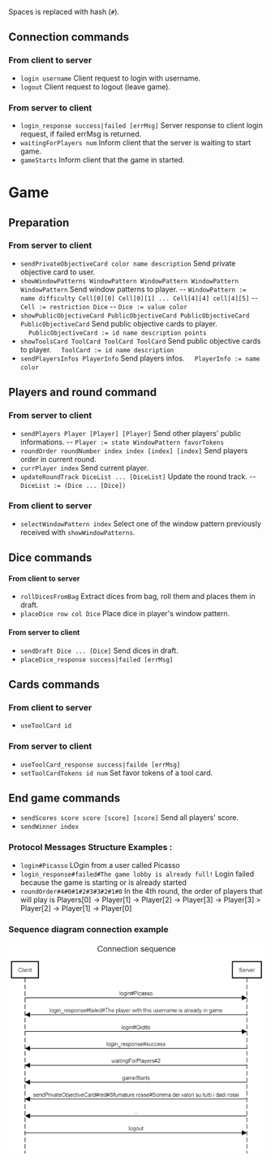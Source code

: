 Spaces is replaced with hash (`#`).

## Connection commands

### From client to server
- `login username` Client request to login with username.
- `logout` Client request to logout (leave game).

### From server to client

- `login_response success|failed [errMsg]` Server response to client login request, if failed errMsg is returned.
- `waitingForPlayers num` Inform client that the server is waiting to start game.
- `gameStarts` Inform client that the game in started.

# Game

## Preparation

### From server to client

- `sendPrivateObjectiveCard color name description` Send private objective card to user.
- `showWindowPatterns WindowPattern WindowPattern WindowPattern WindowPattern` Send window patterns to player.
-- `WindowPattern := name difficulty Cell[0][0] Cell[0][1] ... Cell[4][4] cell[4][5]`
-- `Cell := restriction Dice`
-- `Dice := value color`
- `showPublicObjectiveCard PublicObjectiveCard PublicObjectiveCard PublicObjectiveCard` Send public objective cards to player.
&nbsp;&nbsp;&nbsp;&nbsp;`PublicObjectiveCard := id name description points`
- `showToolsCard ToolCard ToolCard ToolCard` Send public objective cards to player.
&nbsp;&nbsp;&nbsp;&nbsp;`ToolCard := id name description`
- `sendPlayersInfos PlayerInfo` Send players infos.
&nbsp;&nbsp;&nbsp;&nbsp;`PlayerInfo := name color`

## Players and round command

### From server to client

- `sendPlayers Player [Player] [Player]` Send other players' public informations.
-- `Player := state WindowPattern favorTokens`
- `roundOrder roundNumber index index [index] [index]` Send players order in current round.
- `currPlayer index` Send current player.
- `updateRoundTrack DiceList ... [DiceList]` Update the round track.
-- `DiceList := (Dice ... [Dice])`

### From client to server

- `selectWindowPattern index` Select one of the window pattern previously received with `showWindowPatterns`.

## Dice commands

#### From client to server

- `rollDicesFromBag` Extract dices from bag, roll them and places them in draft.
- `placeDice row col Dice` Place dice in player's window pattern.

#### From server to client

- `sendDraft Dice ... [Dice]` Send dices in draft.
- `placeDice_response success|failed [errMsg]`

## Cards commands

### From client to server

- `useToolCard id`

### From server to client

- `useToolCard_response success|failde [errMsg]`
- `setToolCardTokens id num` Set favor tokens of a tool card.

## End game commands

- `sendScores score score [score] [score]` Send all players' score.
- `sendWinner index`


### Protocol Messages Structure Examples :
- `login#Picasso` LOgin from a user called Picasso
- `login_response#failed#The game lobby is already full!` Login failed because the game is starting or is already started
- `roundOrder#4#0#1#2#3#3#2#1#0` In the 4th round, the order of players that will play is Players[0] -> Player[1] -> Player[2] -> Player[3] -> Player[3] > Player[2] -> Player[1] -> Player[0]

### Sequence diagram connection example
![](connSeq.png)
